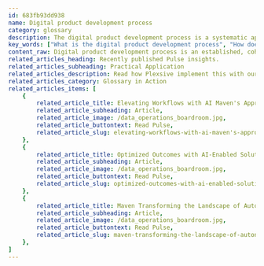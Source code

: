 ```yaml
---
id: 683fb93dd938
name: Digital product development process
category: glossary
description: The digital product development process is a systematic approach for designing and engineering digital solutions, marked by efficiency, speed, and alignment with business objectives, enhancing competitiveness and fostering team cohesion.
key_words: ["What is the digital product development process", "How does the digital product development process improve time to market", "What are the benefits of a digital product development process for businesses", "How does digital product development drive competitive advantage", "What is involved in creating a digital product", "How does a digital product development process streamline operations", "Why is the digital product development process important for team cohesion", "How does the digital product development process align with business goals", "What role does digital product development play in a digital strategy", "How does Maven Technologies approach digital product development"]
content_raw: Digital product development process is an established, cohesive process that an organization's design and engineering teams utilize to create digital solutions. This set of actions, stakeholder associations, and delivery methodologies come together to form the bedrock of digital product formation. So, what makes the digital product development process so beneficial for businesses? Firstly, an effective process allows for the repetition of a proven successful operating model. This solidified procedure can be repeatedly used to develop products, thereby streamlining the process and accelerating the time to market. This speed and efficiency can give businesses a competitive advantage in today's fast-paced and ever-evolving digital landscape. Secondly, the digital product development process serves as a roadmap for an engineering team's development philosophy. By establishing a clear process, team members can see how their tasks and project objectives align with the broader business goals of the organisation. This reinforces teamwork, improves morale and enhances overall productivity. In essence, a robust digital product development process serves as the backbone of an organization's digital strategy, underpinning the successful development and implementation of digital products. It's not only a tool for efficiency but for cohesion and clarity across various teams, tying together each step of product creation with the overarching vision of the business. At Maven Technologies, we view the digital product development process as more than a series of steps—it's a strategic, carefully devised plan that helps companies see the business benefits of elite technologies implemented by experienced professionals. Welcome to a world where every step we take is with you in mind, designed to unlock productivity with modern solutions tailored to your individual business needs.
related_articles_heading: Recently published Pulse insights.
related_articles_subheading: Practical Application
related_articles_description: Read how Plexsive implement this with our clients.
related_articles_category: Glossary in Action
related_articles_items: [
	{
		related_article_title: Elevating Workflows with AI Maven's Approach,
		related_article_subheading: Article,
		related_article_image: /data_operations_boardroom.jpg,
		related_article_buttontext: Read Pulse,
		related_article_slug: elevating-workflows-with-ai-maven's-approach
	},
	{
		related_article_title: Optimized Outcomes with AI-Enabled Solutions,
		related_article_subheading: Article,
		related_article_image: /data_operations_boardroom.jpg,
		related_article_buttontext: Read Pulse,
		related_article_slug: optimized-outcomes-with-ai-enabled-solutions
	},
	{
		related_article_title: Maven Transforming the Landscape of Autonomous Vehicles,
		related_article_subheading: Article,
		related_article_image: /data_operations_boardroom.jpg,
		related_article_buttontext: Read Pulse,
		related_article_slug: maven-transforming-the-landscape-of-autonomous-vehicles
	},
]
---
```

